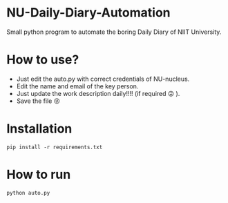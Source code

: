 # NU-Daily-Diary-Automation
Small python program to automate the boring Daily Diary of NIIT University.

# How to use?
* Just edit the auto.py with correct credentials of NU-nucleus.
* Edit the name and email of the key person.
* Just update the work description daily!!!! (if required :stuck_out_tongue_winking_eye: ).
* Save the file :stuck_out_tongue_winking_eye: 

# Installation
```pip install -r requirements.txt```

# How to run 
```python auto.py```
